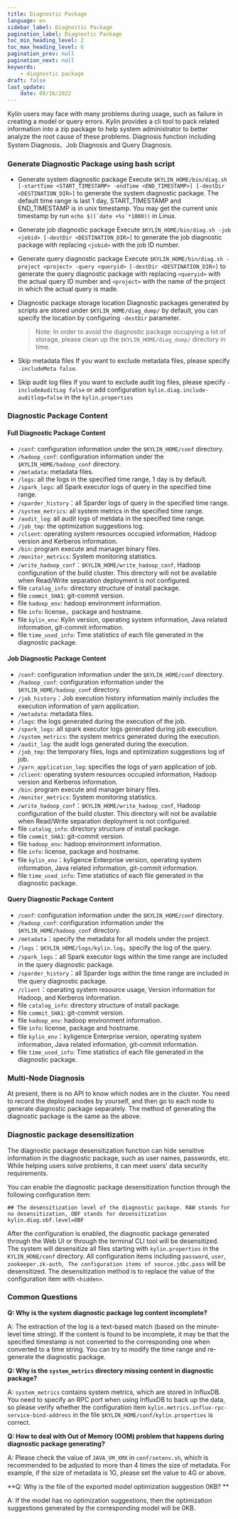```yaml
---
title: Diagnostic Package
language: en
sidebar_label: Diagnostic Package
pagination_label: Diagnostic Package
toc_min_heading_level: 2
toc_max_heading_level: 6
pagination_prev: null
pagination_next: null
keywords:
    - diagnostic package
draft: false
last_update:
    date: 08/16/2022
---
```


Kylin users may face with many problems during usage, such as failure in creating a model or query errors. Kylin provides a cli tool to pack related information into a zip package to help system administrator to better analyze the root cause of these problems.
Diagnosis function including System Diagnosis、Job Diagnosis and Query Diagnosis.

### Generate Diagnostic Package using bash script

- Generate system diagnostic package
Execute `$KYLIN_HOME/bin/diag.sh [-startTime <START_TIMESTAMP> -endTime <END_TIMESTAMP>] [-destDir <DESTINATION_DIR>]` to generate the system diagnostic package. The default time range is last 1 day, START_TIMESTAMP and END_TIMESTAMP is in unix timestamp. You may get the current unix timestamp by run ```echo $((`date +%s`*1000))``` in Linux.

- Generate job diagnostic package
Execute `$KYLIN_HOME/bin/diag.sh -job <jobid> [-destDir <DESTINATION_DIR>]` to generate the job diagnostic package with replacing `<jobid>` with the job ID number.

- Generate query diagnostic package
  Execute `$KYLIN_HOME/bin/diag.sh -project <project> -query <queryid> [-destDir <DESTINATION_DIR>]` to generate the query diagnostic package with replacing `<queryid>` with the actual query ID number and `<project>` with the name of the project in which the actual query is made.
  
- Diagnostic package storage location
Diagnostic packages generated by scripts are stored under `$KYLIN_HOME/diag_dump/` by default, you can specify the location by configuring `-destDir` parameter.
   > Note: In order to avoid the diagnostic package occupying a lot of storage, please clean up the `$KYLIN_HOME/diag_dump/` directory in time.

- Skip metadata files
    If you want to exclude metadata files, please specify `-includeMeta false`.

- Skip audit log files
    If you want to exclude audit log files, please specify `-includeAuditLog false` or add configuration `kylin.diag.include-auditlog=false` in the `kylin.properties`

### Diagnostic Package Content

#### Full Diagnostic Package Content

- `/conf`: configuration information under the `$KYLIN_HOME/conf` directory.
- `/hadoop_conf`: configuration information under the `$KYLIN_HOME/hadoop_conf` directory.
- `/metadata`: metadata files.
- `/logs`: all the logs in the specified time range, 1 day is by default.
- `/spark_logs`: all Spark executor logs of query in the specified time range.
- `/sparder_history`：all Sparder logs of query in  the specified time range.
- `/system_metrics`: all system metrics in the specified time range. 
- `/audit_log`: all audit logs of metdata in the specified time range.
- `/job_tmp`: the optimization suggestions log.
- `/client`: operating system resources occupied information, Hadoop version and Kerberos information.
- `/bin`: program execute and manager binary files.
- `/monitor_metrics`: System monitoring statistics.
- `/write_hadoop_conf`：`$KYLIN_HOME/write_hadoop_conf`, Hadoop configuration of the build cluster. This directory will not be available when Read/Write separation deployment is not configured.
- file `catalog_info`: directory structure of install package.
- file `commit_SHA1`: git-commit version.
- file `hadoop_env`: hadoop environment information.
- file `info`: license，package and hostname.
- file `kylin_env`: Kylin version, operating system information, Java related information, git-commit information.
- file `time_used_info`: Time statistics of each file generated in the diagnostic package.

#### Job Diagnostic Package Content

- `/conf`: configuration information under the `$KYLIN_HOME/conf` directory.
- `/hadoop_conf`: configuration information under the `$KYLIN_HOME/hadoop_conf` directory.
- `/job_history`：Job execution history information mainly includes the execution information of yarn application.
- `/metadata`: metadata files.
- `/logs`: the logs generated during the execution of the job.
- `/spark_logs`: all spark executor logs generated during job execution.
- `/system_metrics`: the system metrics generated during the execution.
- `/audit_log`: the audit logs generated during the execution.
- `/job_tmp`: the temporary files, logs and optimization suggestions log of job.
- `/yarn_application_log`: specifies the logs of yarn application of job. 
- `/client`: operating system resources occupied information, Hadoop version and Kerberos information.
- `/bin`: program execute and manager binary files.
- `/monitor_metrics`: System monitoring statistics.
- `/write_hadoop_conf`：`$KYLIN_HOME/write_hadoop_conf`, Hadoop configuration of the build cluster. This directory will not be available when Read/Write separation deployment is not configured.
- file `catalog_info`: directory structure of install package.
- file `commit_SHA1`: git-commit version.
- file `hadoop_env`: hadoop environment information.
- file `info`: license, package and hostname.
- file `kylin_env`：kyligence Enterprise version, operating system information, Java related information, git-commit information.
- file `time_used_info`: Time statistics of each file generated in the diagnostic package.

#### Query Diagnostic Package Content

- `/conf`: configuration information under the `$KYLIN_HOME/conf` directory.
- `/hadoop_conf`: configuration information under the `$KYLIN_HOME/hadoop_conf` directory.
- `/metadata`：specify the metadata for all models under the project.
- `/logs`：`$KYLIN_HOME/logs/kylin.log`，specify the log of the query.
- `/spark_logs`：all Spark executor logs within the time range are included in the query diagnostic package.
- `/sparder_history`：all Sparder logs within the time range are included in the query diagnostic package.
- `/client`：operating system resource usage, Version information for Hadoop, and Kerberos information.
- file `catalog_info`: directory structure of install package.
- file `commit_SHA1`: git-commit version.
- file `hadoop_env`: hadoop environment information.
- file `info`: license, package and hostname.
- file `kylin_env`：kyligence Enterprise version, operating system information, Java related information, git-commit information.
- file `time_used_info`: Time statistics of each file generated in the diagnostic package.

### Multi-Node Diagnosis
At present, there is no API to know which nodes are in the cluster. You need to record the deployed nodes by yourself, and then go to each node to generate diagnostic package separately. The method of generating the diagnostic package is the same as the above.

### Diagnostic package desensitization

The diagnostic package desensitization function can hide sensitive information in the diagnostic package, such as user names, passwords, etc. While helping users solve problems, it can meet users' data security requirements.

You can enable the diagnostic package desensitization function through the following configuration item:

```properties
## The desensitization level of the diagnostic package. RAW stands for no desensitization, OBF stands for desensitization
kylin.diag.obf.level=OBF
```

After the configuration is enabled, the diagnostic package generated through the Web UI or through the terminal CLI tool will be desensitized. The system will desensitize all files starting with `kylin.properties` in the `KYLIN_HONE/conf` directory. All configuration items including `password`, `user`, `zookeeper.zk-auth`, ` The configuration items of source.jdbc.pass` will be desensitized. The desensitization method is to replace the value of the configuration item with `<hidden>`.

### Common Questions

**Q: Why is the system diagnostic package log content incomplete?**

A: The extraction of the log is a text-based match (based on the minute-level time string). If the content is found to be incomplete, it may be that the specified timestamp is not converted to the corresponding one when converted to a time string. You can try to modify the time range and re-generate the diagnostic package.

**Q: Why is the `system_metrics` directory missing content in diagnostic package?**

A: `system_metrics` contains system metrics, which are stored in InfluxDB. You need to specify an RPC port when using InfluxDB to back up the data, so please verify whether the configuration item `kylin.metrics.influx-rpc-service-bind-address` in the file `$KYLIN_HOME/conf/kylin.properties` is correct.

**Q: How to deal with Out of Memory (OOM) problem that happens during diagnostic package generating?**

A: Please check the value of `JAVA_VM_XMX` in `conf/setenv.sh`, which is recommended to be adjusted to more than 4 times the size of metadata. For example, if the size of metadata is 1G, please set the value to 4G or above.

**Q: Why is the file of the exported model optimization suggestion 0KB? **

A: If the model has no optimization suggestions, then the optimization suggestions generated by the corresponding model will be 0KB.
